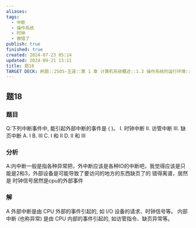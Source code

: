 ```yaml
---
aliases: 
tags:
  - 中断
  - 操作系统
  - 时钟
  - 做错了
publish: true
finished: true
created: 2024-07-23 05:14
updated: 2024-09-21 13:11
title: 题18
TARGET DECK: 刷题::25OS-王道::第 1 章 计算机系统概述::1.3 操作系统的运行环境::题18
---
```

## 题18
### 题目
Q:下列中断事件中, 能引起外部中断的事件是 ( )。
I. 时钟中断 II. 访管中断 III. 缺页中断
A. I 
B. III 
C. I 和 II 
D. II 和 III
### 分析
A:内中断一般是指各种异常把，外中断应该是各种IO的中断吧，我觉得应该是只能是2和3，外部设备是可能导致了要访问的地方的东西缺页了的
错得离谱，居然是
时钟信号居然是cpu的外部事件
### 解
A
外部中断是由 CPU 外部的事件引起的, 如 I/O 设备的请求、时钟信号等。
内部中断 (也称异常) 是由 CPU 内部的事件引起的, 如访管指令、缺页异常等。
<!--ID: 1724147519694-->

